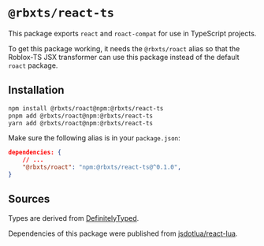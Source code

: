 # `@rbxts/react-ts`

This package exports `react` and `roact-compat` for use in TypeScript projects.

To get this package working, it needs the `@rbxts/roact` alias so that the Roblox-TS JSX transformer can use this package instead of the default `roact` package.

## Installation

```bash
npm install @rbxts/roact@npm:@rbxts/react-ts
pnpm add @rbxts/roact@npm:@rbxts/react-ts
yarn add @rbxts/roact@npm:@rbxts/react-ts
```

Make sure the following alias is in your `package.json`:

```json
dependencies: {
    // ...
    "@rbxts/roact": "npm:@rbxts/react-ts@^0.1.0",
}
```

## Sources

Types are derived from [DefinitelyTyped](https://github.com/DefinitelyTyped/DefinitelyTyped/blob/master/types/react/v17/index.d.ts).

Dependencies of this package were published from [jsdotlua/react-lua](https://github.com/jsdotlua/react-lua).
